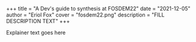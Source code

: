 +++
title = "A Dev's guide to synthesis at FOSDEM22"
date = "2021-12-05"
author = "Eriol Fox"
cover = "fosdem22.png"
description = "FILL DESCRIPTION TEXT"
+++

Explainer text goes here
